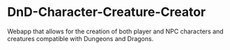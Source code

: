 # DnD-Character-Creature-Creator
Webapp that allows for the creation of both player and NPC characters and creatures compatible with Dungeons and Dragons.
